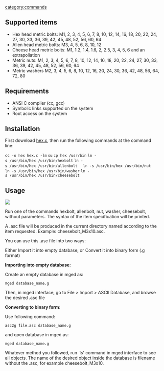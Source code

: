 [category:commands](category:commands.md)

## Supported items

-   Hex head metric bolts: M1, 2, 3, 4, 5, 6, 7, 8, 10, 12, 14, 16, 18,
    20, 22, 24, 27, 30, 33, 36, 39, 42, 45, 48, 52, 56, 60, 64
-   Allen head metric bolts: M3, 4, 5, 6, 8, 10, 12
-   Cheese head metric bolts: M1, 1.2, 1.4, 1.6, 2, 2.5, 3, 4, 5, 6 and
    an extrapoliation
-   Metric nuts: M1, 2, 3, 4, 5, 6, 7, 8, 10, 12, 14, 16, 18, 20, 22,
    24, 27, 30, 33, 36, 39, 42, 45, 48, 52, 56, 60, 64
-   Metric washers M2, 3, 4, 5, 6, 8, 10, 12, 16, 20, 24, 30, 36, 42,
    48, 56, 64, 72, 80

## Requirements

-   ANSI C compiler (cc, gcc)
-   Symbolic links supported on the system
-   Root access on the system

## Installation

First download [hex.c](http://ronja.twibright.com/3d/lib/hex.c), then
run the following commands at the command line:

`cc -o hex hex.c -lm`
`su`
`cp hex /usr/bin`
`ln -s /usr/bin/hex /usr/bin/hexbolt`
`ln -s /usr/bin/hex /usr/bin/allenbolt  `
`ln -s /usr/bin/hex /usr/bin/nut`
`ln -s /usr/bin/hex /usr/bin/washer`
`ln -s /usr/bin/hex /usr/bin/cheesebolt`

## Usage

![](/wiki/img/Hexbolt.png)

Run one of the commands hexbolt, allenbolt, nut, washer, cheesebolt,
without parameters. The syntax of the item specification will be
printed.

A .asc file will be produced in the current directory named according to
the item requested. Example: cheesebolt_M3x10.asc.

You can use this .asc file into two ways:

Either Import it into empty database, or Convert it into binary form (.g
format)

**Importing into empty database:**

Create an empty database in mged as:

`mged database_name.g`

Then, in mged interface, go to File &gt; Import &gt; ASCII Database, and
browse the desired .asc file

**Converting to binary form:**

Use following command:

`asc2g file.asc database_name.g`

and open database in mged as:

`mged database_name.g`

Whatever method you followed, run 'ls' command in mged interface to see
all objects. The name of the desired object inside the database is
filename without the .asc, for example cheesebolt_M3x10.

